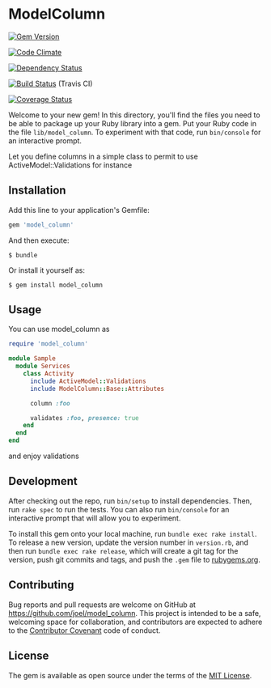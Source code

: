# ModelColumn

[![Gem Version](https://badge.fury.io/rb/model_column.svg)](http://badge.fury.io/rb/model_column)

[![Code Climate](https://codeclimate.com/github/FinalCAD/model_column.png)](https://codeclimate.com/github/FinalCAD/model_column)

[![Dependency Status](https://gemnasium.com/FinalCAD/model_column.png)](https://gemnasium.com/FinalCAD/model_column)

[![Build Status](https://travis-ci.org/FinalCAD/model_column.png?branch=master)](https://travis-ci.org/FinalCAD/model_column) (Travis CI)

[![Coverage Status](https://coveralls.io/repos/github/FinalCAD/model_column/badge.svg?branch=master)](https://coveralls.io/github/FinalCAD/model_column?branch=master)

Welcome to your new gem! In this directory, you'll find the files you need to be able to package up your Ruby library into a gem. Put your Ruby code in the file `lib/model_column`. To experiment with that code, run `bin/console` for an interactive prompt.

Let you define columns in a simple class to permit to use ActiveModel::Validations for instance

## Installation

Add this line to your application's Gemfile:

```ruby
gem 'model_column'
```

And then execute:

    $ bundle

Or install it yourself as:

    $ gem install model_column

## Usage

You can use model_column as

```ruby
require 'model_column'

module Sample
  module Services
    class Activity
      include ActiveModel::Validations
      include ModelColumn::Base::Attributes

      column :foo

      validates :foo, presence: true
    end
  end
end
```

and enjoy validations

## Development

After checking out the repo, run `bin/setup` to install dependencies. Then, run `rake spec` to run the tests. You can also run `bin/console` for an interactive prompt that will allow you to experiment.

To install this gem onto your local machine, run `bundle exec rake install`. To release a new version, update the version number in `version.rb`, and then run `bundle exec rake release`, which will create a git tag for the version, push git commits and tags, and push the `.gem` file to [rubygems.org](https://rubygems.org).

## Contributing

Bug reports and pull requests are welcome on GitHub at https://github.com/joel/model_column. This project is intended to be a safe, welcoming space for collaboration, and contributors are expected to adhere to the [Contributor Covenant](http://contributor-covenant.org) code of conduct.


## License

The gem is available as open source under the terms of the [MIT License](http://opensource.org/licenses/MIT).
